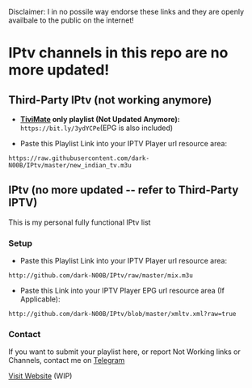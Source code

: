 Disclaimer: I in no possile way endorse these links and they are openly availbale to the public on the internet!

# IPtv channels in this repo are no more updated!

## Third-Party IPtv (not working anymore)

- <b>[TiviMate](https://www.google.com/search?q=tivimate) only playlist (Not Updated Anymore):</b>
```https://bit.ly/3ydYCPe```(EPG is also included)

- Paste this Playlist Link into your IPTV Player url resource area:
```
https://raw.githubusercontent.com/dark-N00B/IPtv/master/new_indian_tv.m3u
```

## IPtv (no more updated -- refer to Third-Party IPTV)
This is my personal fully functional IPtv list

### Setup
- Paste this Playlist Link into your IPTV Player url resource area:
```
http://github.com/dark-N00B/IPtv/raw/master/mix.m3u
```

- Paste this Link into your IPTV Player EPG url resource area (If Applicable):
```
http://github.com/dark-N00B/IPtv/blob/master/xmltv.xml?raw=true
```

### Contact
If you want to submit your playlist here, or report Not Working links or Channels, contact me on [Telegram](https://t.me/dark_noob)

[Visit Website](https://dark-n00b.github.io/IPtv/) (WIP)
